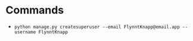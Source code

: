 # Commands

- `python manage.py createsuperuser --email FlynntKnapp@email.app --username FlynntKnapp`